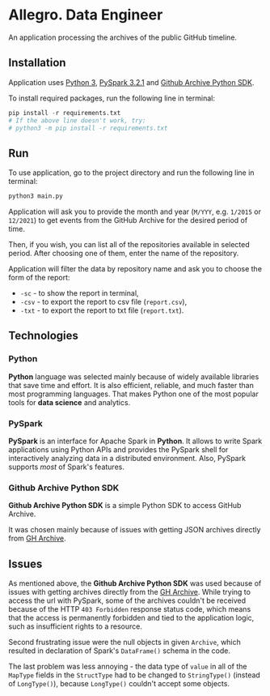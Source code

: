 # Allegro. Data Engineer

An application processing the archives of the public GitHub timeline.

## Installation
Application uses [Python 3](https://www.python.org/downloads/), [PySpark 3.2.1](https://spark.apache.org/docs/latest/api/python/) and [Github Archive Python SDK](https://github.com/nickderobertis/py-gh-archive).

To install required packages, run the following line in terminal:
```python
pip install -r requirements.txt
# If the above line doesn't work, try:
# python3 -m pip install -r requirements.txt
```

## Run
To use application, go to the project directory and run the following line in terminal:
```python
python3 main.py
```
Application will ask you to provide the month and year (`M/YYY`, e.g. `1/2015` or `12/2021`) to get events from the GitHub Archive for the desired period of time.

Then, if you wish, you can list all of the repositories available in selected period. After choosing one of them, enter the name of the repository.

Application will filter the data by repository name and ask you to choose the form of the report:
- `-sc` - to show the report in terminal,
- `-csv` - to export the report to csv file (`report.csv`),
- `-txt` - to export the report to txt file (`report.txt`).

## Technologies

### Python
**Python** language was selected mainly because of widely available libraries that save time and effort. It is also efficient, reliable, and much faster than most programming languages. That makes Python one of the most popular tools for **data science** and analytics.

### PySpark
**PySpark** is an interface for Apache Spark in **Python**. It allows to write Spark applications using Python APIs and provides the PySpark shell for interactively analyzing data in a distributed environment. Also, PySpark supports *most* of Spark's features.

### Github Archive Python SDK
**Github Archive Python SDK** is a simple Python SDK to access GitHub Archive.

It was chosen mainly because of issues with getting JSON archives directly from [GH Archive](http://www.gharchive.org/).

## Issues
As mentioned above, the **Github Archive Python SDK** was used because of issues with getting archives directly from the [GH Archive](http://www.gharchive.org/). While trying to access the url with PySpark, some of the archives couldn't be received because of the HTTP `403 Forbidden` response status code, which means that the access is permanently forbidden and tied to the application logic, such as insufficient rights to a resource.

Second frustrating issue were the null objects in given `Archive`, which resulted in declaration of Spark's `DataFrame()` schema in the code.

The last problem was less annoying - the data type of `value` in all of the `MapType` fields in the `StructType` had to be changed to `StringType()` (instead of `LongType()`), because `LongType()` couldn't accept some objects.